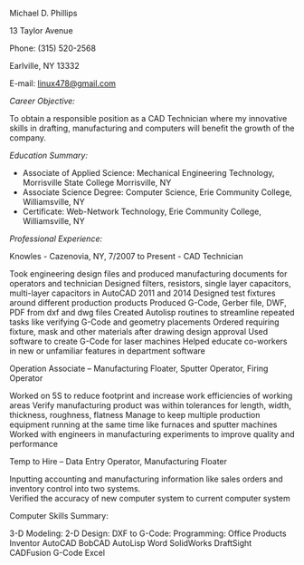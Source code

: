 Michael D. Phillips 

13 Taylor Avenue

Phone: (315) 520-2568

Earlville, NY 13332

E-mail: linux478@gmail.com

_Career Objective:_

To obtain a responsible position as a CAD Technician where my innovative skills in drafting, manufacturing and computers will benefit the growth of the company.

_Education Summary:_

* Associate of Applied Science: Mechanical Engineering Technology, Morrisville State College Morrisville, NY
* Associate Science Degree: Computer Science, Erie Community College, Williamsville, NY
* Certificate: Web-Network Technology, Erie Community College, Williamsville, NY 

_Professional Experience:_

Knowles - Cazenovia, NY, 7/2007 to Present - CAD Technician

Took engineering design files and produced manufacturing documents for operators and technician 
Designed filters, resistors, single layer capacitors, multi-layer capacitors in AutoCAD 2011 and 2014
Designed test fixtures around different production products
Produced G-Code, Gerber file, DWF, PDF from dxf and dwg files
Created Autolisp routines to streamline repeated tasks like verifying G-Code and geometry placements
Ordered requiring fixture, mask and other materials after drawing design approval
Used software to create G-Code for laser machines
Helped educate co-workers in new or unfamiliar features in department software

Operation Associate – Manufacturing Floater, Sputter Operator, Firing Operator

Worked on 5S to reduce footprint and increase work efficiencies of working areas
Verify manufacturing product was within tolerances for length, width, thickness, roughness, flatness
Manage to keep multiple production equipment running at the same time like furnaces and sputter machines
Worked with engineers in manufacturing experiments to improve quality and performance

Temp to Hire – Data Entry Operator, Manufacturing Floater

Inputting accounting and manufacturing information like sales orders and inventory control into two systems.  
Verified the accuracy of new computer system to current computer system

Computer Skills Summary:

3-D Modeling:	2-D Design:	DXF to G-Code:	Programming:	Office Products
Inventor	AutoCAD	BobCAD	AutoLisp	Word
SolidWorks	DraftSight	CADFusion	G-Code	Excel

